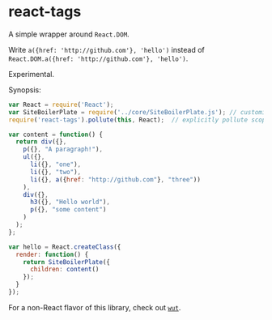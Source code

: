 # react-tags

A simple wrapper around `React.DOM`. 

Write `a({href: 'http://github.com'}, 'hello')` instead of `React.DOM.a({href: 'http://github.com'}, 'hello')`.

Experimental.

Synopsis:

```javascript
var React = require('React');
var SiteBoilerPlate = require('../core/SiteBoilerPlate.js'); // customize
require('react-tags').pollute(this, React);  // explicitly pollute scope with tags

var content = function() {
  return div({}, 
    p({}, "A paragraph!"),
    ul({}, 
      li({}, "one"),
      li({}, "two"),
      li({}, a({href: "http://github.com"}, "three"))
    ),
    div({}, 
      h3({}, "Hello world"),
      p({}, "some content")
    )
  );
};

var hello = React.createClass({
  render: function() {
    return SiteBoilerPlate({
      children: content()
    });
  }
});
```

For a non-React flavor of this library, check out [`wut`](http://github.com/adelevie/wut).